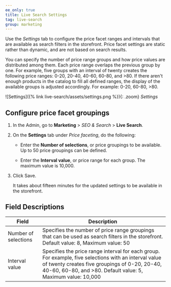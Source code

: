 ```yaml
---
ee_only: true
title: Live Search Settings
tag: live-search
group: marketing
---
```

Use the _Settings_ tab to configure the price facet ranges and intervals that are available as search filters in the storefront. Price facet settings are static rather than dynamic, and are not based on search results.

You can specify the number of price range groups and how price values are distributed among them. Each price range overlaps the previous group by one. For example, five groups with an interval of twenty creates the following price ranges: 0-20, 20-40, 40-60, 60-80, and >80. If there aren't enough products in the catalog to fill all defined ranges, the display of the available groups is adjusted accordingly.  For example: 0-20, 60-80, >80.

![Settings]({% link live-search/assets/settings.png %}){: .zoom}
_Settings_

## Configure price facet groupings

1. In the Admin, go to **Marketing** > _SEO & Search_ > **Live Search**.

1. On the **Settings** tab under _Price faceting_, do the following:

   - Enter the **Number of selections**, or price groupings to be available.  Up to 50 price groupings can be defined.

   - Enter the **Interval value**, or price range for each group.  The maximum value is 10,000.

1. Click <span class="btn">Save</span>.

   It takes about fifteen minutes for the updated settings to be available in the storefront.

## Field Descriptions

|Field |Description |
|--- |--- |
|Number of selections|Specifies the number of price range groupings that can be used as search filters in the storefront. Default value: 8, Maximum value: 50|
|Interval value|Specifies the price range interval for each group. For example, five selections with an interval value of twenty creates five groupings of 0-20, 20-40, 40-60, 60-80, and >80. Default value: 5, Maximum value: 10,000 |
